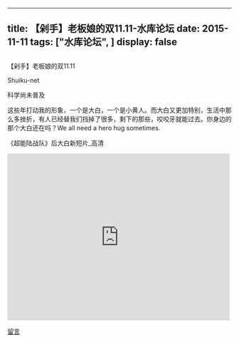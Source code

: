 
---
title:   【剁手】老板娘的双11.11-水库论坛
date: 2015-11-11
tags: ["水库论坛", ]
display: false
---


## 



【剁手】老板娘的双11.11




Shuiku-net




科学尚未普及


 这些年打动我的形象，一个是大白，一个是小黄人。而大白又更加特别，生活中那么多挫折，有人已经替我们挡掉了很多，剩下的那些，咬咬牙就能过去。你身边的那个大白还在吗？We all need a hero hug sometimes.







《超能陆战队》后大白新短片_高清

<iframe class="video_iframe" style="z-index:1; " height="375" width="500" frameborder="0" src="https://v.qq.com/iframe/preview.html?vid=a0172jd2hbi&amp;width=500&amp;height=375&amp;auto=0" allowfullscreen=""></iframe>













[留言](javascript:;)


